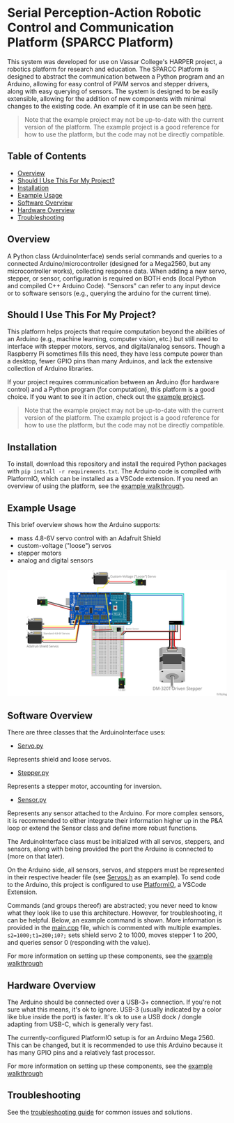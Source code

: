 # Serial Perception-Action Robotic Control and Communication Platform (SPARCC Platform)

This system was developed for use on Vassar College's HARPER project, a robotics platform for research and education. The SPARCC Platform is designed to abstract the communication between a Python program and an Arduino, allowing for easy control of PWM servos and stepper drivers, along with easy querying of sensors. The system is designed to be easily extensible, allowing for the addition of new components with minimal changes to the existing code. An example of it in use can be seen [here](https://www.github.com/IsaacRudnick/Whiteboard-Plotter).

> Note that the example project may not be up-to-date with the current version of the platform. The example project is a good reference for how to use the platform, but the code may not be directly compatible.

## Table of Contents

- [Overview](#overview)
- [Should I Use This For My Project?](#should-i-use-this-for-my-project)
- [Installation](#installation)
- [Example Usage](#example-usage)
- [Software Overview](#software-overview)
- [Hardware Overview](#hardware-overview)
- [Troubleshooting](#troubleshooting)

## Overview

A Python class (ArduinoInterface) sends serial commands and queries to a connected Arduino/microcontroller (designed for a Mega2560, but any microcontroller works), collecting response data. When adding a new servo, stepper, or sensor, configuration is required on BOTH ends (local Python and compiled C++ Arduino Code). "Sensors" can refer to any input device or to software sensors (e.g., querying the arduino for the current time).

## Should I Use This For My Project?

This platform helps projects that require computation beyond the abilities of an Arduino (e.g., machine learning, computer vision, etc.) but still need to interface with stepper motors, servos, and digital/analog sensors. Though a Raspberry Pi sometimes fills this need, they have less compute power than a desktop, fewer GPIO pins than many Arduinos, and lack the extensive collection of Arduino libraries.

If your project requires communication between an Arduino (for hardware control) and a Python program (for computation), this platform is a good choice. If you want to see it in action, check out the [example project](https://www.github.com/IsaacRudnick/Whiteboard-Plotter).

> Note that the example project may not be up-to-date with the current version of the platform. The example project is a good reference for how to use the platform, but the code may not be directly compatible.

## Installation

To install, download this repository and install the required Python packages with `pip install -r requirements.txt`. The Arduino code is compiled with PlatformIO, which can be installed as a VSCode extension. If you need an overview of using the platform, see the [example walkthrough](/docs/ExampleSetupWalkthrough.md).

## Example Usage

This brief overview shows how the Arduino supports:

- mass 4.8-6V servo control with an Adafruit Shield
- custom-voltage ("loose") servos
- stepper motors
- analog and digital sensors

![Wiring Diagram](/docs/media/example_assembly.png)

## Software Overview

There are three classes that the ArduinoInterface uses:

- [Servo.py](/Servo.py)

Represents shield and loose servos.

- [Stepper.py](/Stepper.py)

Represents a stepper motor, accounting for inversion.

- [Sensor.py](/Sensor.py)

Represents any sensor attached to the Arduino. For more complex sensors, it is recommended to either integrate their information higher up in the P&A loop or extend the Sensor class and define more robust functions.

The ArduinoInterface class must be initialized with all servos, steppers, and sensors, along with being provided the port the Arduino is connected to (more on that later).

On the Arduino side, all sensors, servos, and steppers must be represented in their respective header file (see [Servos.h](/Arduino/include/Servos.h) as an example). To send code to the Arduino, this project is configured to use [PlatformIO](https://platformio.org/), a VSCode Extension.

Commands (and groups thereof) are abstracted; you never need to know what they look like to use this architecture. However, for troubleshooting, it can be helpful. Below, an example command is shown. More information is provided in the [main.cpp](/Arduino/src/main.cpp) file, which is commented with multiple examples.
`s2=1000;t1=200;i0?;` sets shield servo 2 to 1000, moves stepper 1 to 200, and queries sensor 0 (responding with the value).

For more information on setting up these components, see the [example walkthrough](/docs/ExampleSetupWalkthrough.md)

## Hardware Overview

The Arduino should be connected over a USB-3+ connection. If you're not sure what this means, it's ok to ignore. USB-3 (usually indicated by a color like blue inside the port) is faster. It's ok to use a USB dock / dongle adapting from USB-C, which is generally very fast.

The currently-configured PlatformIO setup is for an Arduino Mega 2560. This can be changed, but it is recommended to use this Arduino because it has many GPIO pins and a relatively fast processor.

For more information on setting up these components, see the [example walkthrough](/docs/ExampleSetupWalkthrough.md)

## Troubleshooting

See the [troubleshooting guide](/docs/Troubleshooting.md) for common issues and solutions.
